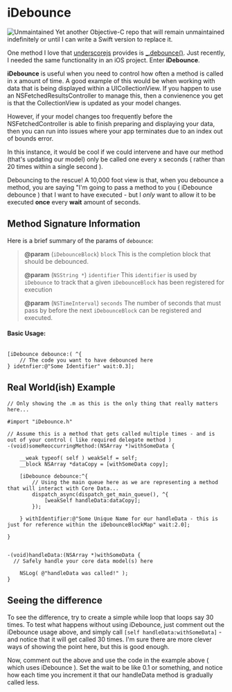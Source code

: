 iDebounce
=========

![Unmaintained](https://img.shields.io/badge/%E2%9A%A0-unmaintained-red.svg?style=flat)
Yet another Objective-C repo that will remain unmaintained indefinitely or until I can write a Swift version to replace it.

One method I love that [underscorejs](http://underscorejs.org) provides is [_.debounce()](http://underscorejs.org/debounce).  Just recently, I needed the same functionality in an iOS project.  Enter __iDebounce__.

__iDebounce__ is useful when you need to control how often a method is called in x amount of time.  A good example of this would be when working with data that is being displayed within a UICollectionView.  If you happen to use an NSFetchedResultsController to manage this, then a convienence you get is that the CollectionView is updated as your model changes.

However, if your model changes too frequently before the NSFetchedController is able to finish preparing and displaying your data, then you can run into issues where your app terminates due to an index out of bounds error.

In this instance, it would be cool if we could intervene and have our method (that's updating our model) only be called one every x seconds ( rather than 20 times within a single second ).

Debouncing to the rescue!  A 10,000 foot view is that, when you debounce a method, you are saying "I'm going to pass a method to you ( iDebounce debounce ) that I want to have executed - but I _only_ want to allow it to be executed __once__ every __wait__ amount of seconds.

## Method Signature Information

Here is a brief summary of the params of `debounce`:

> __@param__ (`iDebounceBlock`) `block`  This is the completion block that should be debounced.
> 
> __@param__ (`NSString *`) `identifier`  This `identifier` is used by `iDebounce` to track that a given `iDebounceBlock` has been registered for execution
> 
> __@param__ (`NSTimeInterval`) `seconds`  The number of seconds that must pass by before the next `iDebounceBlock` can be registered and executed.





#### Basic Usage:

```objc

[iDebounce debounce:( ^{
    // The code you want to have debounced here
} idetnfier:@"Some Identifier" wait:0.3];

```

## Real World(ish) Example

```objc
// Only showing the .m as this is the only thing that really matters here...

#import "iDebounce.h"

// Assume this is a method that gets called multiple times - and is out of your control ( like required delegate method )
-(void)someReoccurringMethod:(NSArray *)withSomeData {

    __weak typeof( self ) weakSelf = self;
    __block NSArray *dataCopy = [withSomeData copy];

    [iDebounce debounce:^{
        // Using the main queue here as we are representing a method that will interact with Core Data...
        dispatch_async(dispatch_get_main_queue(), ^{
            [weakSelf handleData:dataCopy];
        });

    } withIdentifier:@"Some Unique Name for our handleData - this is just for reference within the iDebounceBlockMap" wait:2.0];

}


-(void)handleData:(NSArray *)withSomeData {
  // Safely handle your core data model(s) here
  
    NSLog( @"handleData was called!" );
}

```


## Seeing the difference

To see the difference, try to create a simple while loop that loops say 30 times.  To test what happens without using iDebounce, just comment out the iDebounce usage above, and simply call `[self handleData:withSomeData]` - and notice that it will get called 30 times.  I'm sure there are more clever ways of showing the point here, but this is good enough.


Now, comment out the above and use the code in the example above ( which uses iDebounce ).  Set the wait to be like 0.1 or something, and notice how each time you increment it that our handleData method is gradually called less.



